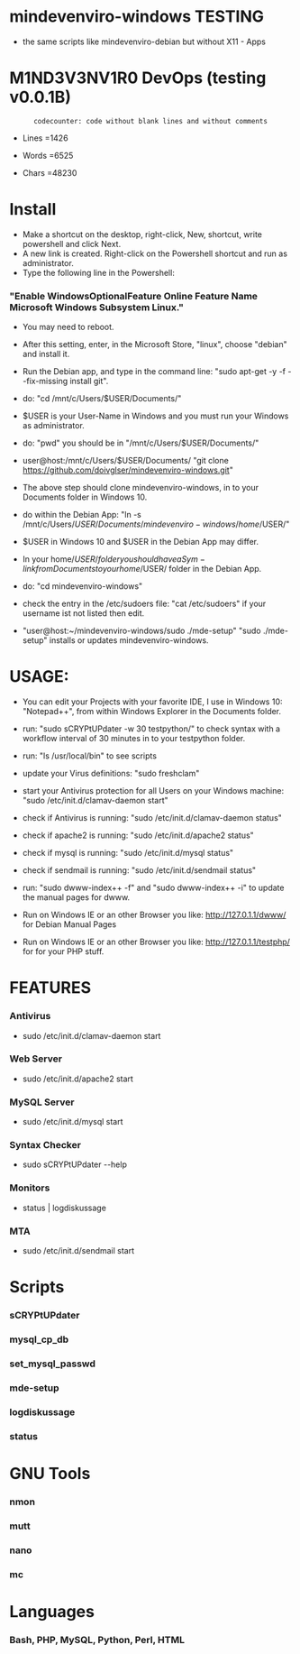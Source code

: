 # mindevenviro-windows TESTING

* the same scripts like mindevenviro-debian but without X11 - Apps

# M1ND3V3NV1R0 DevOps (testing v0.0.1B)

		  codecounter: code without blank lines and without comments

- Lines =1426

- Words =6525

- Chars =48230

# Install

* Make a shortcut on the desktop, right-click, New, shortcut, write powershell and click Next. 
* A new link is created. Right-click on the Powershell shortcut and run as administrator. 
* Type the following line in the Powershell: 

### "Enable WindowsOptionalFeature Online Feature Name Microsoft Windows Subsystem Linux." 

* You may need to reboot. 

* After this setting, enter, in the Microsoft Store, "linux", choose "debian" and install it.

* Run the Debian app, and type in the command line: "sudo apt-get -y -f --fix-missing install git".

* do: "cd /mnt/c/Users/$USER/Documents/" 

* $USER is your User-Name in Windows and you must run your Windows as administrator.

* do: "pwd" you should be in "/mnt/c/Users/$USER/Documents/"

* user@host:/mnt/c/Users/$USER/Documents/ "git clone https://github.com/doivglser/mindevenviro-windows.git" 

* The above step should clone mindevenviro-windows, in to your Documents folder in Windows 10.

* do within the Debian App: "ln -s /mnt/c/Users/$USER/Documents/mindevenviro-windows /home/$USER/"

* $USER in Windows 10 and $USER in the Debian App may differ.

* In your home/$USER/ folder you should have a Sym-link from Documents to your home/$USER/ folder in the Debian App.

* do: "cd mindevenviro-windows"

* check the entry in the /etc/sudoers file: "cat /etc/sudoers" if your username ist not listed then edit.

* "user@host:~/mindevenviro-windows/sudo ./mde-setup" "sudo ./mde-setup" installs or updates mindevenviro-windows.

# USAGE:

* You can edit your Projects with your favorite IDE, I use in Windows 10: "Notepad++", from within Windows Explorer in the Documents folder.

* run: "sudo sCRYPtUPdater -w 30 testpython/" to check syntax with a workflow interval of 30 minutes in to your testpython folder.

* run: "ls /usr/local/bin" to see scripts

* update your Virus definitions: "sudo freshclam"

* start your Antivirus protection for all Users on your Windows machine: "sudo /etc/init.d/clamav-daemon start"

* check if Antivirus is running: "sudo /etc/init.d/clamav-daemon status"

* check if apache2 is running: "sudo /etc/init.d/apache2 status"

* check if mysql is running: "sudo /etc/init.d/mysql status"

* check if sendmail is running: "sudo /etc/init.d/sendmail status"

* run: "sudo dwww-index++ -f" and "sudo dwww-index++ -i" to update the manual pages for dwww.

* Run on Windows IE or an other Browser you like: http://127.0.1.1/dwww/ for Debian Manual Pages

* Run on Windows IE or an other Browser you like: http://127.0.1.1/testphp/ for for your PHP stuff.

# FEATURES

### Antivirus
* sudo /etc/init.d/clamav-daemon start
### Web Server
* sudo /etc/init.d/apache2 start
### MySQL Server
* sudo /etc/init.d/mysql start
### Syntax Checker
* sudo sCRYPtUPdater --help
### Monitors
* status | logdiskussage
### MTA
* sudo /etc/init.d/sendmail start

# Scripts

### sCRYPtUPdater
### mysql_cp_db
### set_mysql_passwd
### mde-setup
### logdiskussage
### status

# GNU Tools

### nmon
### mutt
### nano
### mc

# Languages

###  Bash, PHP, MySQL, Python, Perl, HTML